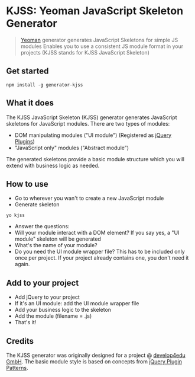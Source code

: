 # KJSS: Yeoman JavaScript Skeleton Generator 

> [Yeoman](https://yeoman.io) generator generates JavaScript Skeletons for simple JS modules
> Enables you to use a consistent JS module format in your projects
> (KJSS stands for KJSS JavaScript Skeleton)

## Get started

```
npm install -g generator-kjss
```

## What it does

The KJSS JavaScript Skeleton (KJSS) generator generates JavaScript skeletons for JavaScript modules.
There are two types of modules:

* DOM manipulating modules ("UI module") (Registered as [jQuery Plugins](https://learn.jquery.com/plugins/))
* "JavaScript only" modules ("Abstract module")

The generated skeletons provide a basic module structure which you will extend with business logic as needed.

## How to use

* Go to wherever you wan't to create a new JavaScript module
* Generate skeleton
```
yo kjss
```
* Answer the questions:
 * Will your module interact with a DOM element? If you say yes, a "UI module" skeleton will be generated
 * What's the name of your module?
 * Do you need the UI module wrapper file? This has to be included only once per project. If your project already contains one, you don't need it again. 

## Add to your project

* Add jQuery to your project
* If it's an UI module: add the UI module wrapper file
* Add your business logic to the skeleton
* Add the module (filename = <module name>.js)
* That's it!

## Credits
The KJSS generator was originally designed for a project @ [develop4edu GmbH](http://www.develop4edu.de/).
The basic module style is based on concepts from [jQuery Plugin Patterns](https://github.com/jquery-boilerplate/jquery-patterns).
